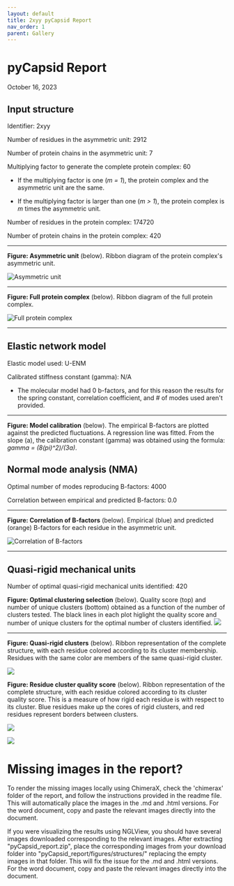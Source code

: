 ```yaml
---
layout: default
title: 2xyy pyCapsid Report
nav_order: 1
parent: Gallery
---
```



# pyCapsid Report
October 16, 2023

## Input structure
Identifier: 2xyy

Number of residues in the asymmetric unit: 2912

Number of protein chains in the asymmetric unit: 7

Multiplying factor to generate the complete protein complex: 60

+ If the multiplying factor is one (*m = 1*), the protein complex and the asymmetric unit are the same.

+ If the multiplying factor is larger than one (*m > 1*), the protein complex is *m* times the asymmetric unit.

Number of residues in the protein complex: 174720

Number of protein chains in the protein complex: 420

***

**Figure: Asymmetric unit** (below). Ribbon diagram of the protein complex's asymmetric unit.

![Asymmetric unit](./figures/structures/2xyy_asymmetric_unit.png)

***

**Figure: Full protein complex** (below). Ribbon diagram of the full protein complex.

![Full protein complex](./figures/structures/2xyy_full_capsid.png)

***

## Elastic network model

Elastic model used: U-ENM

Calibrated stiffness constant (gamma): N/A

+ The molecular model had 0 b-factors, and for this reason the results for the spring constant, correlation coefficient, and # of modes used aren't provided.

***

**Figure: Model calibration** (below). The empirical B-factors are plotted against the predicted fluctuations. A regression line was fitted. From the slope (a), the calibration constant (gamma) was obtained using the formula: *gamma = (8(pi)^2)/(3a)*.



## Normal mode analysis (NMA)

Optimal number of modes reproducing B-factors: 4000

Correlation between empirical and predicted B-factors: 0.0

***


**Figure: Correlation of B-factors** (below). Empirical (blue) and predicted (orange) B-factors for each residue in the asymmetric unit.

![Correlation of B-factors](./figures/b_factors/b_factors.svg)

***

## Quasi-rigid mechanical units

Number of optimal quasi-rigid mechanical units identified: 420


**Figure: Optimal clustering selection** (below). Quality score (top) and number of unique clusters (bottom) obtained as a function of the number of clusters tested. The black lines in each plot higlight the quality score and number of unique clusters for the optimal number of clusters identified.
![](./figures/cluster_quality/cluster_quality.svg)

***

**Figure: Quasi-rigid clusters** (below). Ribbon representation of the complete structure, with each residue colored according to its cluster membership. Residues with the same color are members of the same quasi-rigid cluster.

![](./figures/structures/2xyy_highest_quality_clusters.png)

**Figure: Residue cluster quality score** (below). Ribbon representation of the complete structure, with each residue colored according to its cluster quality score.  This is a measure of how rigid each residue is with respect to its cluster. Blue residues make up the cores of rigid clusters, and red residues represent borders between clusters.

![](./figures/structures/2xyy_residue_cluster_scores.png)

![](./figures/cluster_quality/quality_score_colorbar.svg)

# Missing images in the report? 

To render the missing images locally using ChimeraX, check the 'chimerax' folder of the report, and follow the instructions provided in the readme file. This will automatically place the images in the .md and .html versions. For the word document, copy and paste the relevant images directly into the document.

If you were visualizing the results using NGLView, you should have several images downloaded corresponding to the relevant images. After extracting "pyCapsid_report.zip", place the corresponding images from your download folder into "pyCapsid_report/figures/structures/" replacing the empty images in that folder. This will fix the issue for the .md and .html versions. For the word document, copy and paste the relevant images directly into the document.